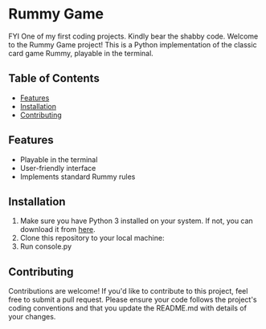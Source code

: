 # Rummy Game
FYI One of my first coding projects. Kindly bear the shabby code. 
Welcome to the Rummy Game project! This is a Python implementation of the classic card game Rummy, playable in the terminal.

## Table of Contents
- [Features](#features)
- [Installation](#installation)
- [Contributing](#contributing)

## Features
- Playable in the terminal
- User-friendly interface
- Implements standard Rummy rules

## Installation
1. Make sure you have Python 3 installed on your system. If not, you can download it from [here](https://www.python.org/downloads/).
2. Clone this repository to your local machine:
3. Run console.py

## Contributing
Contributions are welcome! If you'd like to contribute to this project, feel free to submit a pull request. Please ensure your code follows the project's coding conventions and that you update the README.md with details of your changes.

